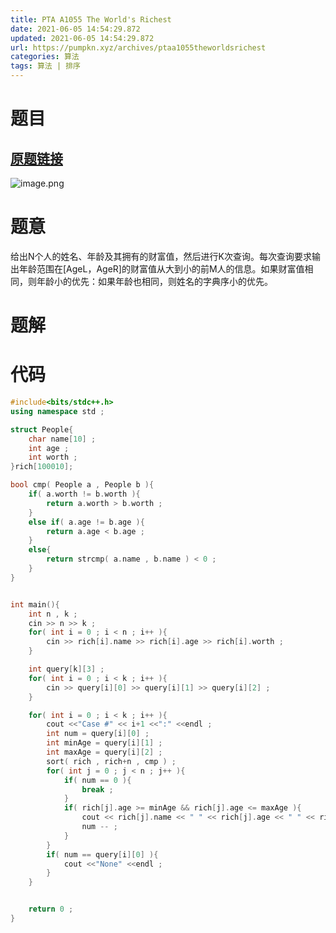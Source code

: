 ```yaml
---
title: PTA A1055 The World's Richest
date: 2021-06-05 14:54:29.872
updated: 2021-06-05 14:54:29.872
url: https://pumpkn.xyz/archives/ptaa1055theworldsrichest
categories: 算法
tags: 算法 | 排序
---
```


# 题目
## [原题链接](https://pintia.cn/problem-sets/994805342720868352/problems/994805421066272768)
![image.png](https://pumpkn.xyz/upload/2021/06/image-c6b66e8149bd4a0a8b7c77c2750ce8e2.png)
# 题意
给出N个人的姓名、年龄及其拥有的财富值，然后进行K次查询。每次查询要求输出年龄范围在[AgeL，AgeR]的财富值从大到小的前M人的信息。如果财富值相同，则年龄小的优先：如果年龄也相同，则姓名的字典序小的优先。
# 题解

# 代码
```c++
#include<bits/stdc++.h>
using namespace std ;

struct People{
    char name[10] ;
    int age ;
    int worth ;
}rich[100010];

bool cmp( People a , People b ){
    if( a.worth != b.worth ){
        return a.worth > b.worth ;
    }
    else if( a.age != b.age ){
        return a.age < b.age ;
    }
    else{
        return strcmp( a.name , b.name ) < 0 ;
    }
}


int main(){
    int n , k ;
    cin >> n >> k ;
    for( int i = 0 ; i < n ; i++ ){
        cin >> rich[i].name >> rich[i].age >> rich[i].worth ;
    }

    int query[k][3] ;
    for( int i = 0 ; i < k ; i++ ){
        cin >> query[i][0] >> query[i][1] >> query[i][2] ;
    }

    for( int i = 0 ; i < k ; i++ ){
        cout <<"Case #" << i+1 <<":" <<endl ;
        int num = query[i][0] ;
        int minAge = query[i][1] ;
        int maxAge = query[i][2] ;
        sort( rich , rich+n , cmp ) ;
        for( int j = 0 ; j < n ; j++ ){
            if( num == 0 ){
                break ;
            }
            if( rich[j].age >= minAge && rich[j].age <= maxAge ){
                cout << rich[j].name << " " << rich[j].age << " " << rich[j].worth <<endl ;
                num -- ;
            }
        }
        if( num == query[i][0] ){
            cout <<"None" <<endl ;
        }
    }


    return 0 ;
}

```